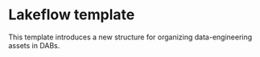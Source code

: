 # Lakeflow template

This template introduces a new structure for organizing data-engineering
assets in DABs.
